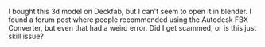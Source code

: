 I bought this 3d model on Deckfab, but I can't seem to open it in blender. I found a forum post where people recommended using the Autodesk FBX Converter, but even that had a weird error. Did I get scammed, or is this just skill issue?
